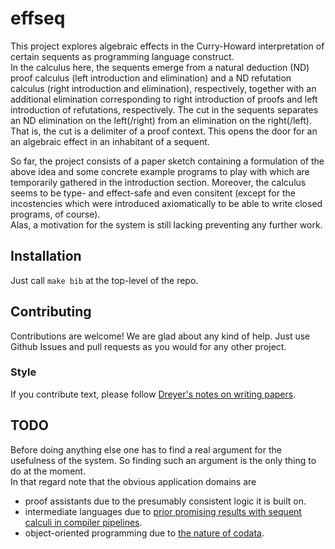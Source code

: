 # effseq

This project explores algebraic effects in the Curry-Howard interpretation of certain sequents as programming language construct.\
In the calculus here, the sequents emerge from a natural deduction (ND) proof calculus (left introduction and elimination) and a ND refutation calculus (right introduction and elimination), respectively, together with an additional elimination corresponding to right introduction of proofs and left introduction of refutations, respectively.
The cut in the sequents separates an ND elimination on the left(/right) from an elimination on the right(/left).
That is, the cut is a delimiter of a proof context.
This opens the door for an an algebraic effect in an inhabitant of a sequent.

So far, the project consists of a paper sketch containing a formulation of the above idea and some concrete example programs to play with which are temporarily gathered in the introduction section.
Moreover, the calculus seems to be type- and effect-safe and even consitent (except for the incostencies which were introduced axiomatically to be able to write closed programs, of course).\
Alas, a motivation for the system is still lacking preventing any further work.

## Installation

Just call `make bib` at the top-level of the repo.

## Contributing

Contributions are welcome!
We are glad about any kind of help.
Just use Github Issues and pull requests as you would for any other project.

### Style

If you contribute text, please follow [Dreyer's notes on writing papers](https://people.mpi-sws.org/~dreyer/talks/talk-plmw16.pdf).

## TODO

Before doing anything else one has to find a real argument for the usefulness of the system.
So finding such an argument is the only thing to do at the moment.\
In that regard note that the obvious application domains are
- proof assistants due to the presumably consistent logic it is built on.
- intermediate languages due to [prior promising results with sequent calculi in compiler pipelines](https://www.microsoft.com/en-us/research/wp-content/uploads/2016/04/sequent-calculus-icfp16.pdf).
- object-oriented programming due to [the nature of codata](https://blog.shtsoft.eu/22/11/05/mot-oop.html).
